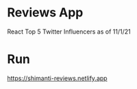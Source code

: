 # Reviews App
React Top 5 Twitter Influencers
as of 11/1/21

# Run
https://shimanti-reviews.netlify.app

